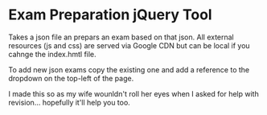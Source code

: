 Exam Preparation jQuery Tool
===

Takes a json file an prepars an exam based on that json. All external resources (js and css) are served via Google CDN but can be local if you cahnge the index.hmtl file.

To add new json exams copy the existing one and add a reference to the dropdown on the top-left of the page.

I made this so as my wife wounldn't roll her eyes when I asked for help with revision... hopefully it'll help you too.